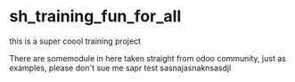 # sh_training_fun_for_all
this is a super coool training project 

There are somemodule in here taken straight from odoo community, just as examples, please don't sue me
sapr
test
sasnajasnaknsasdjl
